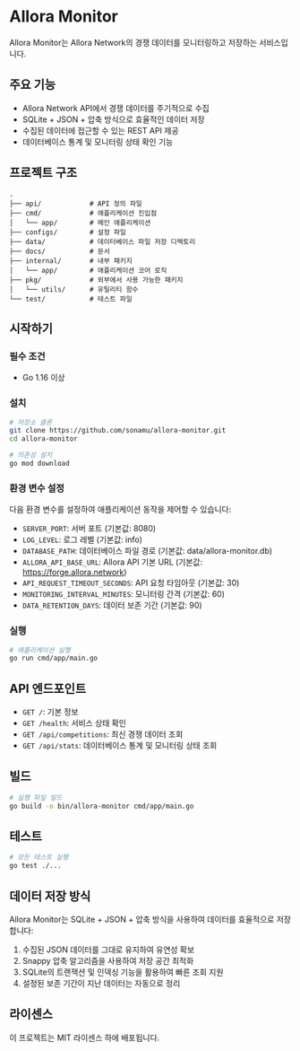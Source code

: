 # Allora Monitor

Allora Monitor는 Allora Network의 경쟁 데이터를 모니터링하고 저장하는 서비스입니다.

## 주요 기능

-   Allora Network API에서 경쟁 데이터를 주기적으로 수집
-   SQLite + JSON + 압축 방식으로 효율적인 데이터 저장
-   수집된 데이터에 접근할 수 있는 REST API 제공
-   데이터베이스 통계 및 모니터링 상태 확인 기능

## 프로젝트 구조

```
.
├── api/            # API 정의 파일
├── cmd/            # 애플리케이션 진입점
│   └── app/        # 메인 애플리케이션
├── configs/        # 설정 파일
├── data/           # 데이터베이스 파일 저장 디렉토리
├── docs/           # 문서
├── internal/       # 내부 패키지
│   └── app/        # 애플리케이션 코어 로직
├── pkg/            # 외부에서 사용 가능한 패키지
│   └── utils/      # 유틸리티 함수
└── test/           # 테스트 파일
```

## 시작하기

### 필수 조건

-   Go 1.16 이상

### 설치

```bash
# 저장소 클론
git clone https://github.com/sonamu/allora-monitor.git
cd allora-monitor

# 의존성 설치
go mod download
```

### 환경 변수 설정

다음 환경 변수를 설정하여 애플리케이션 동작을 제어할 수 있습니다:

-   `SERVER_PORT`: 서버 포트 (기본값: 8080)
-   `LOG_LEVEL`: 로그 레벨 (기본값: info)
-   `DATABASE_PATH`: 데이터베이스 파일 경로 (기본값: data/allora-monitor.db)
-   `ALLORA_API_BASE_URL`: Allora API 기본 URL (기본값: https://forge.allora.network)
-   `API_REQUEST_TIMEOUT_SECONDS`: API 요청 타임아웃 (기본값: 30)
-   `MONITORING_INTERVAL_MINUTES`: 모니터링 간격 (기본값: 60)
-   `DATA_RETENTION_DAYS`: 데이터 보존 기간 (기본값: 90)

### 실행

```bash
# 애플리케이션 실행
go run cmd/app/main.go
```

## API 엔드포인트

-   `GET /`: 기본 정보
-   `GET /health`: 서비스 상태 확인
-   `GET /api/competitions`: 최신 경쟁 데이터 조회
-   `GET /api/stats`: 데이터베이스 통계 및 모니터링 상태 조회

## 빌드

```bash
# 실행 파일 빌드
go build -o bin/allora-monitor cmd/app/main.go
```

## 테스트

```bash
# 모든 테스트 실행
go test ./...
```

## 데이터 저장 방식

Allora Monitor는 SQLite + JSON + 압축 방식을 사용하여 데이터를 효율적으로 저장합니다:

1. 수집된 JSON 데이터를 그대로 유지하여 유연성 확보
2. Snappy 압축 알고리즘을 사용하여 저장 공간 최적화
3. SQLite의 트랜잭션 및 인덱싱 기능을 활용하여 빠른 조회 지원
4. 설정된 보존 기간이 지난 데이터는 자동으로 정리

## 라이센스

이 프로젝트는 MIT 라이센스 하에 배포됩니다.

